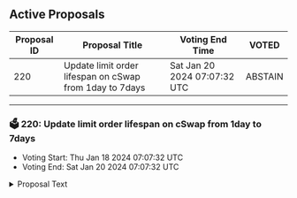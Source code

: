 ## Active Proposals

| Proposal ID | Proposal Title | Voting End Time | VOTED |
|-------------|----------------|-----------------|-------|
| 220 | Update limit order lifespan on cSwap from 1day to 7days | Sat Jan 20 2024 07:07:32 UTC | ABSTAIN |

---

### 🗳 220: Update limit order lifespan on cSwap from 1day to 7days
- Voting Start: Thu Jan 18 2024 07:07:32 UTC
- Voting End: Sat Jan 20 2024 07:07:32 UTC

<details>
<summary>Proposal Text</summary>
 
This proposal will update the maximum allowed lifetime of limit order on cSwap orderbook from 24h to 7 days.
</details>
